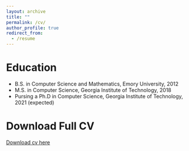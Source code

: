 ```yaml
---
layout: archive
title: ""
permalink: /cv/
author_profile: true
redirect_from:
  - /resume
---
```


Education
======
* B.S. in Computer Science and Mathematics, Emory University, 2012
* M.S. in Computer Science, Georgia Institute of Technology, 2018
* Pursing a Ph.D in Computer Science, Georgia Institute of Technology, 2021 (expected)

Download Full CV
======
[Download cv here](http://meerahahn.github.io/files/MeeraS.HahnCV.pdf)

